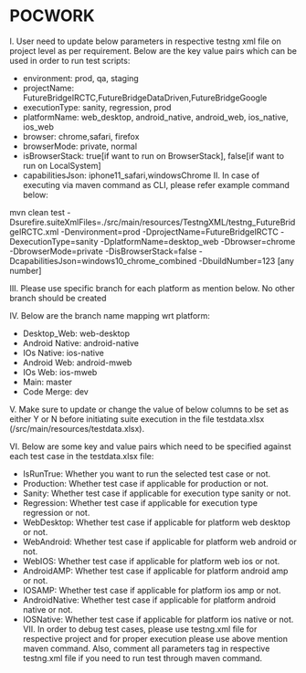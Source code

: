 # POCWORK

I. User need to update below parameters in respective testng xml file on project level as per requirement. Below are the key value pairs which can be used in order to run test scripts:

* environment:      prod, qa, staging 
* projectName:      FutureBridgeIRCTC,FutureBridgeDataDriven,FutureBridgeGoogle
* executionType:    sanity, regression, prod
* platformName:     web_desktop, android_native, android_web, ios_native, ios_web
* browser:          chrome,safari, firefox
* browserMode:      private, normal
* isBrowserStack:   true[if want to run on BrowserStack], false[if want to run on LocalSystem]
* capabilitiesJson: iphone11_safari,windowsChrome
II. In case of executing via maven command as CLI, please refer example command below:

mvn clean test -Dsurefire.suiteXmlFiles=./src/main/resources/TestngXML/testng_FutureBridgeIRCTC.xml -Denvironment=prod -DprojectName=FutureBridgeIRCTC -DexecutionType=sanity -DplatformName=desktop_web -Dbrowser=chrome -DbrowserMode=private -DisBrowserStack=false -DcapabilitiesJson=windows10_chrome_combined -DbuildNumber=123
[any number]

III. Please use specific branch for each platform as mention below. No other branch should be created

IV. Below are the branch name mapping wrt platform:

* Desktop_Web:     web-desktop
* Android Native:  android-native
* IOs Native:      ios-native
* Android Web:     android-mweb
* IOs Web:         ios-mweb 
* Main:            master
* Code Merge:      dev

V. Make sure to update or change the value of below columns to be set as either Y or N before initiating suite execution in the file testdata.xlsx (/src/main/resources/testdata.xlsx).

VI. Below are some key and value pairs which need to be specified against each test case in the testdata.xlsx file:

* IsRunTrue:      Whether you want to run the selected test case or not.
* Production:     Whether test case if applicable for production or not.
* Sanity:         Whether test case if applicable for execution type sanity or not. 
* Regression:     Whether test case if applicable for execution type regression or not.
* WebDesktop:     Whether test case if applicable for platform web desktop or not.
* WebAndroid:     Whether test case if applicable for platform web android or not.
* WebIOS:         Whether test case if applicable for platform web ios or not.
* AndroidAMP:     Whether test case if applicable for platform android amp or not.
* IOSAMP:         Whether test case if applicable for platform ios amp or not.
* AndroidNative:  Whether test case if applicable for platform android native or not.
* IOSNative:      Whether test case if applicable for platform ios native or not.
VII. In order to debug test cases, please use testng.xml file for respective project and for proper execution please use above mention maven command. Also, comment all parameters tag in respective testng.xml file if you need to run test through maven command.
